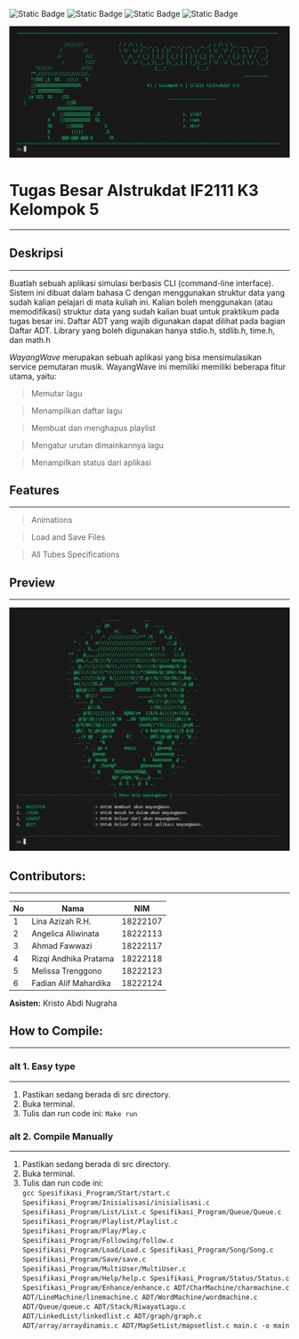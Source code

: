 ![Static Badge](https://img.shields.io/badge/build-passing-brightgreen)
![Static Badge](https://img.shields.io/badge/Release-2.0-green)
![Static Badge](https://img.shields.io/badge/Copyright-Qie-blue)
![Static Badge](https://img.shields.io/badge/Wayang-Wave-52AA1F)

![Header](https://github.com/qiewi/Wayang-Wave/blob/main/res/banner.png)

# **Tugas Besar Alstrukdat IF2111 K3 Kelompok 5**  
_______

## Deskripsi
_______
Buatlah sebuah aplikasi simulasi berbasis CLI (command-line interface). Sistem ini dibuat dalam bahasa C dengan menggunakan struktur data yang sudah kalian pelajari di mata kuliah ini. Kalian boleh menggunakan (atau memodifikasi) struktur data yang sudah kalian buat untuk praktikum pada tugas besar ini. Daftar ADT yang wajib digunakan dapat dilihat pada bagian Daftar ADT. Library yang boleh digunakan hanya stdio.h, stdlib.h, time.h, dan math.h

*WayangWave* merupakan sebuah aplikasi yang bisa mensimulasikan service pemutaran musik. WayangWave ini memiliki memiliki beberapa fitur utama, yaitu:
> Memutar lagu

> Menampilkan daftar lagu

> Membuat dan menghapus playlist

> Mengatur urutan dimainkannya lagu

> Menampilkan status dari aplikasi


## Features
_______

> Animations

> Load and Save Files

> All Tubes Specifications


## Preview
_______

![App Screenshot](https://github.com/qiewi/Wayang-Wave/blob/main/res/preview.png)

## Contributors:
_______

| **No**     | **Nama**                   | **NIM**           |
| ------ | ---------------------- | ------------- |
| 1      | Lina Azizah R.H.       | 18222107      |
| 2      | Angelica Aliwinata     | 18222113      |
| 3      | Ahmad Fawwazi          | 18222117      |
| 4      | Rizqi Andhika Pratama  | 18222118      |
| 5      | Melissa Trenggono      | 18222123      |
| 6      | Fadian Alif Mahardika  | 18222124      |

**Asisten:** Kristo Abdi Nugraha

## **How to Compile:**
_______

### alt 1. Easy type
_______

1. Pastikan sedang berada di src directory.
2. Buka terminal.  
3. Tulis dan run code ini:
`Make run`

### alt 2. Compile Manually
_______

1. Pastikan sedang berada di src directory.
2. Buka terminal.  
3. Tulis dan run code ini:  
`gcc Spesifikasi_Program/Start/start.c Spesifikasi_Program/Inisialisasi/inisialisasi.c Spesifikasi_Program/List/List.c Spesifikasi_Program/Queue/Queue.c Spesifikasi_Program/Playlist/Playlist.c Spesifikasi_Program/Play/Play.c Spesifikasi_Program/Following/follow.c Spesifikasi_Program/Load/Load.c Spesifikasi_Program/Song/Song.c Spesifikasi_Program/Save/save.c Spesifikasi_Program/MultiUser/MultiUser.c Spesifikasi_Program/Help/help.c Spesifikasi_Program/Status/Status.c Spesifikasi_Program/Enhance/enhance.c ADT/CharMachine/charmachine.c ADT/LineMachine/linemachine.c ADT/WordMachine/wordmachine.c ADT/Queue/queue.c ADT/Stack/RiwayatLagu.c ADT/LinkedList/linkedlist.c ADT/graph/graph.c ADT/array/arraydinamis.c ADT/MapSetList/mapsetlist.c main.c -o main`



